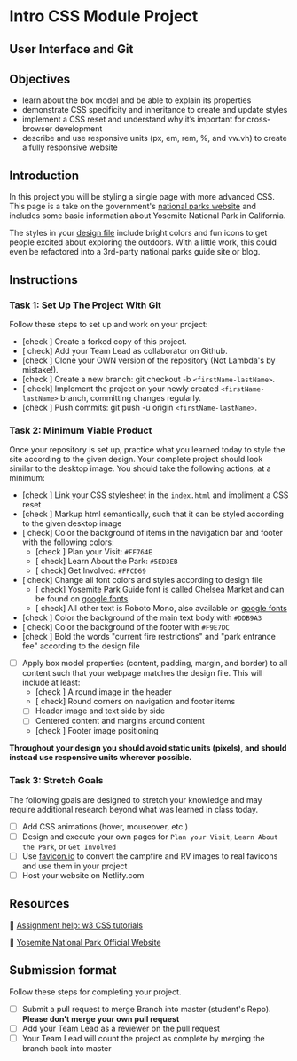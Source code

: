 # Intro CSS Module Project

## User Interface and Git

## Objectives

- learn about the box model and be able to explain its properties
- demonstrate CSS specificity and inheritance to create and update styles
- implement a CSS reset and understand why it’s important for cross-browser development
- describe and use responsive units (px, em, rem, %, and vw.vh) to create a fully responsive website

## Introduction

In this project you will be styling a single page with more advanced CSS. This page is a take on the government's [national parks website](https://www.nps.gov/yose/index.htm) and includes some basic information about Yosemite National Park in California.

The styles in your [design file](/design/desktop.jpg) include bright colors and fun icons to get people excited about exploring the outdoors. With a little work, this could even be refactored into a 3rd-party national parks guide site or blog.

## Instructions

### Task 1: Set Up The Project With Git

Follow these steps to set up and work on your project:

- [check ] Create a forked copy of this project.
- [ check] Add your Team Lead as collaborator on Github.
- [check ] Clone your OWN version of the repository (Not Lambda's by mistake!).
- [check ] Create a new branch: git checkout -b `<firstName-lastName>`.
- [ check] Implement the project on your newly created `<firstName-lastName>` branch, committing changes regularly.
- [check ] Push commits: git push -u origin `<firstName-lastName>`.

### Task 2: Minimum Viable Product

Once your repository is set up, practice what you learned today to style the site according to the given design. Your complete project should look similar to the desktop image. You should take the following actions, at a minimum:

- [check ] Link your CSS stylesheet in the `index.html` and impliment a CSS reset 
- [check ] Markup html semantically, such that it can be styled according to the given desktop image
- [ check] Color the background of items in the navigation bar and footer with the following colors:
  - [check ] Plan your Visit: `#FF764E`
  - [ check] Learn About the Park: `#5ED3EB`
  - [ check] Get Involved: `#FFCD69`
- [ check] Change all font colors and styles according to design file
  - [ check] Yosemite Park Guide font is called Chelsea Market and can be found on [google fonts](https://fonts.google.com/specimen/Chelsea+Market)
  - [ check] All other text is Roboto Mono, also available on [google fonts](https://fonts.google.com/specimen/Roboto+Mono)
- [check ] Color the background of the main text body with `#DDB9A3`
- [ check] Color the background of the footer with `#F9E7DC`
- [check ] Bold the words "current fire restrictions" and "park entrance fee" according to the design file
- [ ] Apply box model properties (content, padding, margin, and border) to all content such that your webpage matches the design file. This will include at least:
  - [check ] A round image in the header
  - [ check] Round corners on navigation and footer items
  - [ ] Header image and text side by side
  - [ ] Centered content and margins around content
  - [check ] Footer image positioning

**Throughout your design you should avoid static units (pixels), and should instead use responsive units wherever possible.**


### Task 3: Stretch Goals

The following goals are designed to stretch your knowledge and may require additional research beyond what was learned in class today.

- [ ] Add CSS animations (hover, mouseover, etc.)
- [ ] Design and execute your own pages for `Plan your Visit`, `Learn About the Park`, or `Get Involved`
- [ ] Use [favicon.io](https://favicon.io/favicon-converter/) to convert the campfire and RV images to real favicons and use them in your project
- [ ] Host your website on Netlify.com

## Resources

👋 [Assignment help: w3 CSS tutorials](https://www.w3schools.com/css/)

👀 [Yosemite National Park Official Website](https://www.nps.gov/yose/index.htm)

## Submission format

Follow these steps for completing your project.

- [ ] Submit a pull request to merge <firstName-lastName> Branch into master (student's  Repo). **Please don't merge your own pull request**
- [ ] Add your Team Lead as a reviewer on the pull request
- [ ] Your Team Lead will count the project as complete by merging the branch back into master
